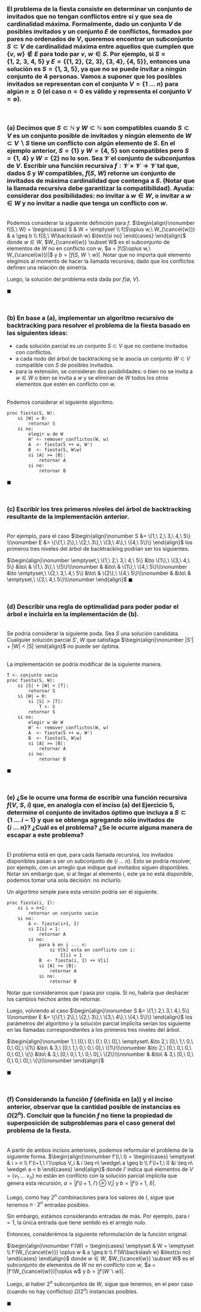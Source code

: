 ### El problema de la fiesta consiste en determinar un conjunto de invitados que no tengan conflictos entre sí y que sea de cardinalidad máxima. Formalmente, dado un conjunto $V$ de posibles invitados y un conjunto $E$ de conflictos, formados por pares no ordenados de $V$, queremos encontrar un subconjunto $S \subset V$ de cardinalidad máxima entre aquellos que cumplen que $\{v,\ w\} \notin E$ para todo par $v,\ w \in S$. Por ejemplo, si $S = \{1,\ 2,\ 3,\ 4,\ 5\}$ y $E = \{\{1,\ 2\},\ \{2,\ 3\},\ \{3,\ 4\},\ \{4,\ 5\}\}$, entonces una solución es $S = \{1,\ 3,\ 5\}$, ya que no se puede invitar a ningún conjunto de $4$ personas. Vamos a suponer que los posibles invitados se representan con el conjunto $V = \{1\ . . .\ n\}$ para algún $n \geq 0$ (el caso $n = 0$ es válido y representa el conjunto $V = \emptyset$).

<br>

### (a) Decimos que $S \subset \mathbb{N}$ y $W \subset \mathbb{N}$ son compatibles cuando $S \subset V$ es un conjunto posible de invitados y ningún elemento de $W \subset V \backslash S$ tiene un conflicto con algún elemento de $S$. En el ejemplo anterior, $S = \{1\}$ y $W = \{4,\ 5\}$ son compatibles pero $S = \{1,\ 4\}$ y $W = \{2\}$ no lo son. Sea $\mathscr{V}$ el conjunto de subconjuntos de $V$. Escribir una función recursiva $f : \mathscr{V} × \mathscr{V} \to \mathscr{V}$ tal que, dados $S$ y $W$ compatibles, $f(S,\ W)$ retorne un conjunto de invitados de máxima cardinalidad que contenga a $S$. (Notar que la llamada recursiva debe garantizar la compatibilidad). Ayuda: considerar dos posibilidades: no invitar a $w \in W$, o invitar a $w \in W$ y no invitar a nadie que tenga un conflicto con $w$.

\
Podemos considerar la siguiente definición para $f$.
$\begin{align}\nonumber
    f(S,\ W) = 
        \begin{cases}
            S & W = \emptyset \\
            f(S\oplus w,\ W_{\cancel{w}}) & a \geq b \\
            f(S,\ W\backslash w) &\text{si no}
        \end{cases}
\end{align}$
donde $w \in W$, $W_{\cancel{w}} \subset W$ es el subconjunto de elementos de $W$ no en conflicto con $w$, $a = |f(S\oplus w,\ W_{\cancel{w}})|$ y $b = |f(S,\ W\backslash w)|$. Notar que no importa qué elemento elegimos al momento de hacer la llamada recursiva, dado que los conflictos definen una relación de simetría.

Luego, la solución del problema está dada por $f(\emptyset,\ V)$.

$\blacksquare$


<br>

### (b) En base a (a), implementar un algoritmo recursivo de backtracking para resolver el problema de la fiesta basado en las siguientes ideas: 

- cada solución parcial es un conjunto $S \subset V$ que no contiene invitados con conflictos. 
- a cada nodo del árbol de backtracking se le asocia un conjunto $W \subset V$ compatible con $S$ de posibles invitados.
- para la extensión, se consideran dos posibilidades: o bien no se invita a $w \in W$ o bien se invita a $w$ y se eliminan de $W$ todos los otros elementos que estén en conflicto con $w$.

\
Podemos considerar el siguiente algoritmo.
```
proc fiesta(S, W):
    si |W| = 0:
        retornar S
    si no:
        elegir w de W
        W' <- remover_conflictos(W, w)
        A  <- fiesta(S ++ w, W')
        B  <- fiesta(S, W\w)
        si |A| >= |B|:
            retornar A
        si no:
            retornar B
```
$\blacksquare$


<br>

### (c) Escribir los tres primeros niveles del árbol de backtracking resultante de la implementación anterior.

\
Por ejemplo, para el caso 
$\begin{align}\nonumber
    S &= \{1,\ 2,\ 3,\ 4,\ 5\} \\\nonumber
    E &= \{\{1,\ 2\},\ \{2,\ 3\},\ \{3,\ 4\},\ \{4,\ 5\}\}
\end{align}$ 
los primeros tres niveles del árbol de backtracking podrían ser los siguientes.

$\begin{align}\nonumber
    \emptyset,\ \{1,\ 2,\ 3,\ 4,\ 5\} 
        &\to \{1\},\ \{3,\ 4,\ 5\}    &\to\ & \{1,\ 3\},\ \{5\}\\\nonumber
        &                            &\to\ & \{1\},\ \{4,\ 5\}\\\nonumber
        &\to \emptyset,\ \{2,\ 3,\ 4,\ 5\} &\to\ & \{2\},\ \{4,\ 5\}\\\nonumber
        &                            &\to\ & \emptyset,\ \{3,\ 4,\ 5\}\\\nonumber
\end{align}$
$\blacksquare$


<br>

### (d) Describir una regla de optimalidad para poder podar el árbol e incluirla en la implementación de (b).

\
Se podría considerar la siguiente poda. Sea $S$ una solución candidata. Cualquier solución parcial $S',\ W$ que satisfaga
$\begin{align}\nonumber
    |S'| + |W| < |S|
\end{align}$
no puede ser óptima.

\
La implementación se podría modificar de la siguiente manera.

```
T <- conjunto vacio
proc fiesta(S, W):
    si |S| + |W| < |T|:
        retornar S
    si |W| = 0:
        si |S| > |T|:
            T <- S
        retornar S
    si no:
        elegir w de W
        W' <- remover_conflictos(W, w)
        A  <- fiesta(S ++ w, W')
        B  <- fiesta(S, W\w)
        si |A| >= |B|:
            retornar A
        si no:
            retornar B
```
$\blacksquare$


<br>

### (e) ¿Se le ocurre una forma de escribir una función recursiva $f(V,\ S,\ i)$ que, en analogía con el inciso (a) del Ejercicio 5, determine el conjunto de invitados óptimo que incluya a $S \subset \{1\ . . .\ i−1\}$ y que se obtenga agregando sólo invitados de $\{i\ . . .\ n\}$? ¿Cuál es el problema? ¿Se le ocurre alguna manera de escapar a este problema?

\
El problema está en que, para cada llamada recursiva, los invitados disponibles pasan a ser un subconjunto de $\{i\ ...\ n\}$. Esto se podría resolver, por ejemplo, con un arreglo que indique qué invitados siguen disponibles. Notar sin embargo que, si al llegar al elemento $i$, este ya no está disponible, podemos tomar una sola decisión: no incluirlo.

Un algoritmo simple para esta versión podría ser el siguiente. 
```
proc fiesta(i, I):
    si i = n+1:
        retornar un conjunto vacio
    si no:
        A <- fiesta(i+1, I)
        si I[i] = 1:
            retornar A 
        si no:
            para k en i ... n:
                si V[k] esta en conflicto con i:
                    I[i] = 1
            B  <- fiesta(i, I) ++ V[i]
            si |A| >= |B|:
                retornar A
            si no:
                retornar B
```
Notar que consideramos que $I$ pasa por copia. Si no, habría que deshacer los cambios hechos antes de retornar.

Luego, volviendo al caso 
$\begin{align}\nonumber
    S &= \{1,\ 2,\ 3,\ 4,\ 5\} \\\nonumber
    E &= \{\{1,\ 2\},\ \{2,\ 3\},\ \{3,\ 4\},\ \{4,\ 5\}\}
\end{align}$ 
los parámetros del algoritmo y la solución parcial implícita serían los siguiente en las llamadas correspondientes a los primeros tres niveles del árbol.

$\begin{align}\nonumber
    1,\ [0,\ 0,\ 0,\ 0,\ 0],\ \emptyset\
        &\to 2,\ [0,\ 1,\ 0,\ 0,\ 0],\ \{1\} &\to\ & 3,\ [0,\ 1,\ 0,\ 0,\ 0],\ \{1\}\\\nonumber
        &\to 2,\ [0,\ 0,\ 0,\ 0,\ 0],\ \{\} &\to\ & 3,\ [0,\ 0,\ 1,\ 0,\ 0],\ \{2\}\\\nonumber
        &                            &\to\ & 3,\ [0,\ 0,\ 0,\ 0,\ 0],\ \{\}\\\nonumber
\end{align}$

$\blacksquare$


<br>

### (f) Considerando la función $f$ (definida en (a)) y el inciso anterior, observar que la cantidad posible de instancias es $\Omega(2^n)$. Concluir que la función $f$ no tiene la propiedad de superposición de subproblemas para el caso general del problema de la fiesta.

\
A partir de ambos incisos anteriores, podemos reformular el problema de la siguiente forma.
$\begin{align}\nonumber
    f'(i,\ I) = 
        \begin{cases}
            \emptyset & i > n \\
            f'(i+1,\ I')\oplus V_i & i \leq n\ \wedge\ a \geq b \\
            f'(i+1,\ I) &i \leq n\ \wedge\ a < b
        \end{cases}
\end{align}$
donde $I'$ indica qué elementos de $V = \{v_1\ ...\ v_n\}$ no están en conflicto con la solución parcial implícita que genera esta recursión, $a = |f'(i+1,\ I')\oplus V_i|$ y $b = |f'(i+1,\ I)|$.

Luego, como hay $2^n$ combinaciones para los valores de $I$, sigue que tenemos $n \cdot 2^n$ entradas posibles. 

Sin embargo, estámos considerando entradas de más. Por ejemplo, para $i=1$, la única entrada que tiene sentido es el arreglo nulo. 

Entonces, considerémos la siguiente reformulación de la función original:

$\begin{align}\nonumber
    f'(W) = 
        \begin{cases}
            \emptyset & W = \emptyset \\
            f'(W_{\cancel{w}}) \oplus w & a \geq b \\
            f'(W\backslash w) &\text{si no}
        \end{cases}
\end{align}$
donde $w \in W$, $W_{\cancel{w}} \subset W$ es el subconjunto de elementos de $W$ no en conflicto con $w$, $a = |f'(W_{\cancel{w}})|\oplus w$ y $b = |f'(W\backslash w)|$. 

Luego, al haber $2^n$ subconjuntos de $W$, sigue que tenemos, en el peor caso (cuando no hay conflictos) $\Omega(2^n)$ instancias posibles. 

$\blacksquare$

